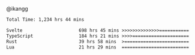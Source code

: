 @ikangg
<!--START_SECTION:waka-->

```txt
Total Time: 1,234 hrs 44 mins

Svelte                     698 hrs 45 mins >>>>>>>>>>>>>>===========   55.99 %
TypeScript                 184 hrs 21 mins >>>>=====================   14.77 %
Rust                       39 hrs 58 mins  >========================   03.20 %
Lua                        21 hrs 29 mins  =========================   01.72 %
```

<!--END_SECTION:waka-->
